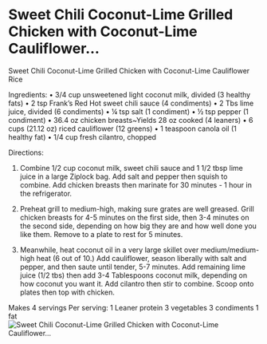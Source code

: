 # Sweet Chili Coconut-Lime Grilled Chicken with Coconut-Lime Cauliflower…

Sweet Chili Coconut-Lime Grilled Chicken with Coconut-Lime Cauliflower Rice

Ingredients:
• 3/4 cup unsweetened light coconut milk, divided (3 healthy fats)
• 2 tsp Frank’s Red Hot sweet chili sauce (4 condiments)
• 2 Tbs lime juice, divided (6 condiments)
• ¼ tsp salt (1 condiment)
• ½ tsp pepper (1 condiment)
• 36.4 oz chicken breasts~Yields 28 oz cooked (4 leaners)
• 6 cups (21.12 oz) riced cauliflower (12 greens)
• 1 teaspoon canola oil (1 healthy fat)
• 1/4 cup fresh cilantro, chopped

Directions:

1. Combine 1/2 cup coconut milk, sweet chili sauce and 1 1/2 tbsp lime juice in a large Ziplock bag. Add salt and pepper then squish to combine. Add chicken breasts then marinate for 30 minutes - 1 hour in the refrigerator.

2. Preheat grill to medium-high, making sure grates are well greased. Grill chicken breasts for 4-5 minutes on the first side, then 3-4 minutes on the second side, depending on how big they are and how well done you like them. Remove to a plate to rest for 5 minutes.

3. Meanwhile, heat coconut oil in a very large skillet over medium/medium-high heat (6 out of 10.) Add cauliflower, season liberally with salt and pepper, and then saute until tender, 5-7 minutes. Add remaining lime juice (1/2 tbs) then add 3-4 Tablespoons coconut milk, depending on how coconut you want it. Add cilantro then stir to combine. Scoop onto plates then top with chicken.

Makes 4 servings
Per serving:
1 Leaner protein
3 vegetables
3 condiments
1 fat
![Sweet Chili Coconut-Lime Grilled Chicken with Coconut-Lime Cauliflower…](images/Sweet%20Chili%20Coconut-Lime%20Grilled%20Chicken%20with%20Coconut-Lime%20Cauliflower….png)

